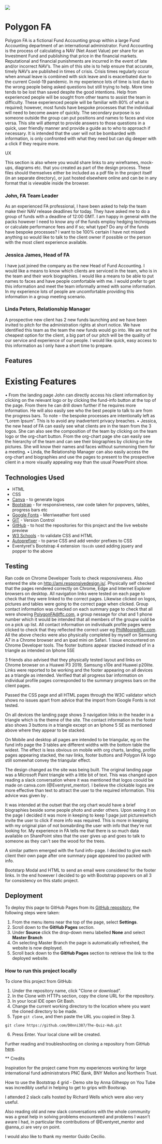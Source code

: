 <img src="https://codeinstitute.s3.amazonaws.com/fullstack/ci_logo_small.png" style="margin: 0;">

# Polygon FA
Polygon FA is a fictional Fund Accounting group within a large Fund Accounting department of an international administrator.
Fund Accounting is the process of calculating a NAV (Net Asset Value) per share for an Investment Fund and publishing that price in the financial markets. Reputational and financial punishments are incurred in the event of late and/or incorrect NAV’s.
The aim of this site is to help ensure that accurate, timely NAV’s are published in times of crisis. Crisis times regularly occur when annual leave is combined with sick leave and is exacerbated due to the current Covid-19 pandemic. In my experience lots of time is lost due to the wrong people being asked questions but still trying to help. More time tends to be lost than saved despite the good intentions.
Help from experienced people will be sought from other teams to assist the team in difficulty. These experienced people will be familiar with 80% of what is required; however, most funds have bespoke processes that the individual will need to become aware of quickly. 
The secondary purpose is so someone outside the group can put positions and names to faces and vice versa.
This site will attempt to provide answers to those questions in a quick, user friendly manner and provide a guide as to who to approach if necessary. It is intended that the user will not be bombarded with information, is only confronted with what they need but can dig deeper with a click if they require more.

UX

This section is also where you would share links to any wireframes, mock-ups, diagrams etc. that you created as part of the design process. These files should themselves either be included as a pdf file in the project itself (in an separate directory), or just hosted elsewhere online and can be in any format that is viewable inside the browser.
### John, FA Team Leader
As an experienced FA professional, I have been asked to help the team make their NAV release deadlines for today. They have asked me to do a group of funds with a deadline of 12:00 GMT. I am happy in general with the packs however I need to know any of the funds employ hedging techniques or calculate performance fees and if so; what type? Do any of the funds have bespoke processes?
I want to be 100% certain I have not missed anything so would like to talk to the client owner if possible or the person with the most client experience available.

### Jessica James, Head of FA
I have just joined the company as the new Head of Fund Accounting.
I would like a means to know which clients are serviced in the team, who is in the team and their work biographies. I would like a means to be able to put names to faces and have people comfortable with me. I would prefer to get this information and meet the team informally armed with some information. In my experience lots of people are uncomfortable providing this information in a group meeting scenario.

### Linda Peters, Relationship Manager
A prospective new client has 2 new funds launching and we have been invited to pitch for the administration rights at short notice.
We have identified this team as the team the new funds would go into. We are not the cheapest option for the client, a big part of our pitch will be the quality of our service and experience of our people.  I would like quick, easy access to this information as I only have a short time to prepare. 


## Features

# Existing Features
•	From the landing page John can directly access his client information by clicking on the relevant logo or by clicking the fund-info button at the top of the page. From there he can drill down further if he requires more information. He will also easily see who the best people to talk to are from the progress bars. To note – the bespoke processes are intentionally left as “Lorem Ipsum”. This is to avoid any inadvertent privacy breaches. 
•	Jessica, the new head of FA can easily see what clients are in the team from the 3 logos. She can also see the composition of the team by clicking on the team logo or the org-chart button. From the org-chart page she can easily see the hierarchy of the team and can see their biographies by clicking on the pictures. She will know their names and faces without summoning them for a meeting.
•	Linda, the Relationship Manager can also easily access the org-chart and biographies and use the pages to present to the prospective client in a more visually appealing way than the usual PowerPoint show.

## Technologies Used

* HTML 
* CSS 
* [Canva](https://www.canva.com/) - to generate logos
* [Bootstrap](https://getbootstrap.com/) - for responsiveness, raw code taken for popovers, tables, progress bars etc
* [Google Fonts](https://fonts.google.com/) - Merriweather font used
* [GIT](https://git-scm.com/) - Version Control
* [GitHub](https://github.com/) - to host the repositories for this project and the live 
    website preview
* [W3 Schools](https://validator.w3.org/) - to validate CSS and HTML
* [Autoprefixer](https://autoprefixer.github.io/) - to parse CSS and add vendor prefixes to CSS
* Eventyret's Bootstrap 4 extension `!bscdn` used adding jquery and popper to the above



## Testing

Ran code on Chrome Developer Tools to check responsiveness.
Also entered the site on http://ami.responsivedesign.is/.
Physically self checked that the pages rendered correctly on Chrome, Edge and Internet Explorer browsers on desktop. 
All navigation links were tested on each page to check that they were linked to the correct pages. Likewise clicked on logos, pictures and tables were going to the correct page when clicked.
Group contact information was checked on each summary page to check that all were showing PolygonFA@ffc.com, a group nessage for chat and 1 phone number which it would be intended that all members of the groupw ould be on a pick up list.
All contact information on individualk profile pages were clicked to check that they reflected the correct user eg PhilMoore@ffc.com. 
All the above checks were also physically completed by myself on Samsung A7 in a Chrome browser and an ipad mini on Safari.
1 issue encountered on Chrome Developer tools. The footer buttons appear stacked instead of in a triangle as intended on Iphone 5SE

3 friends also advised that they physically tested layout and links on Chrome browser on a Huawei P3 2019, Samsung s10e and Huawei p20lite.
Links were reported to be working and the footer appearing on all devices as a triangle as intended.
Verified that all progress bar information on individual profile pages corresponded to the summary progress bars on the client pages.

Passed the CSS page and all HTML pages through the W3C validator which shows no issues apart from advice that the import from Google Fonts is not tested.

On all devices the landing page shows 3 navigation links in the header in a triangle which is the theme of the site.
The contact information in the footer also shows 3 buttons in a triangle except on an Iphone 5 SE as mentioned above where they appear to be stacked.

On Mobile and desktop all pages are intended to be triangular, eg on the fund info page the 3 tables are different widths with the bottom table the widest.
The effect is less obvious on mobile with org charts, landing, profile pages appearing stacked, the nav links, footer buttons and Polygon FA logo still somewhat convey the triangular effect.

The design changed as the site was being built. The original landing page was a Microsoft Paint triangle with a little bit of text. This was changed upon reading a slack conversation where it was mentioned that logos coould be made on canva.com (@Eventyret_mentor).
I believe the clickable logos are more effective than text to attract the user to the required information. This advice was given by .

It was intended at the outset that the org chart would have a brief biographies beside some people photo and under others. Upon seeing it on the page I decided it was more in keeping to keep 1 page just pictureswhich invite the user to click if more info was required.
This is more in keeping with my original plan of not bomabrding the user with info that they're not looking for.
My experience in FA tells me that there is so much data available on SharePoint sites that the user gives up and goes to talk to someone as they can't see the wood for the trees.

A similar pattern emerged with the fund info-page. I decided to give each client their own page after one summary page appeared too packed with info.

Bootstarp Modal and HTML to send an email were considered for the footer links. In the end however I decided to go with Bootstrap popovers on all 3 for consistency on this static project.



## Deployment

To deploy this page to GitHub Pages from its [GitHub repository](https://d0nni387.github.io/The-Quiz-Hub/), the following steps were taken: 

1. From the menu items near the top of the page, select **Settings**.
2. Scroll down to the **GitHub Pages** section.
3. Under **Source** click the drop-down menu labelled **None** and select **Master Branch**
4. On selecting Master Branch the page is automatically refreshed, the website is now deployed. 
5. Scroll back down to the **GitHub Pages** section to retrieve the link to the deployed website.
 

### How to run this project locally

To clone this project from GitHub:

1. Under the repository name, click "Clone or download".
2. In the Clone with HTTPs section, copy the clone URL for the repository. 
3. In your local IDE open Git Bash.
4. Change the current working directory to the location where you want the cloned directory to be made.
5. Type ```git clone```, and then paste the URL you copied in Step 3.
```console
git clone https://github.com/D0nni387/The-Quiz-Hub.git
```
6. Press Enter. Your local clone will be created.

Further reading and troubleshooting on cloning a repository from GitHub [here](https://help.github.com/en/articles/cloning-a-repository).

** Credits

Inspiration for the project came from my experiences working for large international fund administrators PNC Bank, BNY Mellon and Northern Trust.

How to use the Bootstrap 4 grid - Demo site by Anna Gilhespy on You Tube was incredibly useful in helping to get to grips with Bootsrap.

I attended 2 slack calls hosted by Richard Wells which were also very useful.

Also reading old and new slack conversations with the whole community was a great help in solving problems encountered and problems I wasn't aware I had, in particular the contributions of @Eventyret_mentor and @anna_ci 
are very on point.

I would also like to thank my mentor Guido Cecilio.